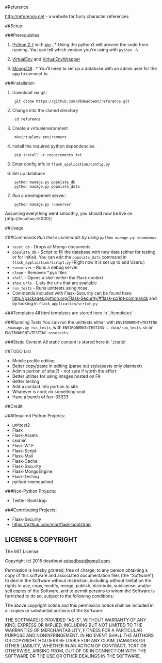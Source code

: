 #Refurence

http://refurence.net - a website for furry character references 


##Setup

###Prerequisites


1. [Python 2.7](https://www.python.org/) with [pip](https://pip.pypa.io/en/latest/installing.html) 
..* Using the python3 will prevent the code from running. You can tell which version you're using with `python -V`

2. [VirtualEnv](http://docs.python-guide.org/en/latest/dev/virtualenvs/) and [VirtualEnvWrapper](http://virtualenvwrapper.readthedocs.org/en/latest/install.html) 

3. [MongoDB](http://www.mongodb.org/)
..* You'll need to set up a database with an admin user for the app to connect to.


###Installation


1. Download via git:

        git clone https://github.com/dbdeadbeat/refurence.git

2. Change into the cloned directory

        cd refurence

3. Create a virtualenvironment

        mkvirtualenv environment

4. Install the required python dependencies:

        pip install -r requirements.txt

5. Enter config info in `flask_application/config.py`

6. Set up database

        python manage.py populate_db
        python manage.py populate_data
    
7. Run a development server:
        
        python manage.py runserver


Assuming everything went smoothly, you should now be live on [http://localhost:5000/]

##Usage

###Commands
_Run these commands by using `python manage.py <command>`_


* `reset_db` - Drops all Mongo documents
* `populate_db` - Script to fill the database with new data (either for testing or for initial). You can edit the `populate_data` command in `flask_application/script.py` (Right now it is set up to add Users.)
* `runserver` - Runs a debug server
* `clean` - Removes *.pyc files
* `shell` - Opens a shell within the Flask context
* `show_urls` - Lists the urls that are available
* `run_tests` - Runs unittests using nose.
* Commands included with Flask-Security can be found here: http://packages.python.org/Flask-Security/#flask-script-commands and by looking in `flask_application/script.py`

###Templates
All html templates are stored here in './templates'

###Running Tests
You can run the unittests either with `ENVIRONMENT=TESTING ./manage.py run_tests`, with `ENVIRONMENT=TESTING . /bin/run_tests.sh` or `ENVIRONMENT=TESTING nosetests`.

###Static Content
All static content is stored here in './static'


##TODO List

* Mobile profile editing
* Better copy/paste in editing (parse out style/paste only plaintext)
* Admin portion of site(?) - not sure if worth the effort
* Better utilites for using images hosted on FA
* Better testing
* Add a contact info portion to site
* Whatever is cool; do something cool
* Have a bunch of fun :33333


##Credit

###Required Python Projects:

* unittest2
* Flask
* Flask-Assets
* cssmin
* Flask-WTF
* Flask-Script
* Flask-Mail
* Flask-Cache
* Flask-Security
* Flask-MongoEngine
* Flask-Testing
* python-memcached

###Non-Python Projects:
* Twitter Bootstrap

###Contributing Projects:
* Flask-Security
* https://github.com/mbr/flask-bootstrap

LICENSE &amp; COPYRIGHT
-----------------------
The MIT License

Copyright (c) 2015 deadbeat <edeadbeat@gmail.com>

Permission is hereby granted, free of charge, to any person obtaining a copy
of this software and associated documentation files (the "Software"), to deal in the Software without restriction, including without limitation the rights to use, copy, modify, merge, publish, distribute, sublicense, and/or sell
copies of the Software, and to permit persons to whom the Software is
furnished to do so, subject to the following conditions:

The above copyright notice and this permission notice shall be included in
all copies or substantial portions of the Software.

THE SOFTWARE IS PROVIDED "AS IS", WITHOUT WARRANTY OF ANY KIND, EXPRESS OR
IMPLIED, INCLUDING BUT NOT LIMITED TO THE WARRANTIES OF MERCHANTABILITY,
FITNESS FOR A PARTICULAR PURPOSE AND NONINFRINGEMENT. IN NO EVENT SHALL THE
AUTHORS OR COPYRIGHT HOLDERS BE LIABLE FOR ANY CLAIM, DAMAGES OR OTHER
LIABILITY, WHETHER IN AN ACTION OF CONTRACT, TORT OR OTHERWISE, ARISING FROM,
OUT OF OR IN CONNECTION WITH THE SOFTWARE OR THE USE OR OTHER DEALINGS IN
THE SOFTWARE.
